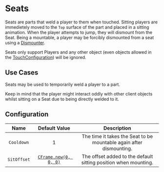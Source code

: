 # Seats

Seats are parts that weld a player to them when touched. Sitting players are immedietely moved to the `Top` surface of the part and placed in a sitting animation. When the player attempts to jump, they will dismount from the Seat. Being a mountable, a player may be forcibly dismounted from a seat using a [Dismounter](dismounters.md).

Seats only support Players and any other object (even objects allowed in the [TouchConfiguration](/docs/global-configurations/touch-configurations.md)) will be ignored.

## Use Cases

Seats may be used to temporarily weld a player to a part.

Keep in mind that the player might interact oddly with other client objects whilst sitting on a Seat due to being directly welded to it.

## Configuration

| Name | Default Value | Description
|:-----:|:-----:|:-----:
| `Cooldown` | 1 | The time it takes the Seat to be mountable again after dismounting.
| `SitOffset` | [`CFrame.new(0, 0, 0)`](https://create.roblox.com/docs/reference/engine/datatypes/CFrame) | The offset added to the default sitting position when mounting.

